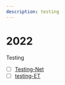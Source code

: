 ```yaml
---
description: testing
---
```


# 2022

Testing

* [ ] [Testing-Net](testing-net.md)
* [ ] [testing-ET](testing-et.md)
